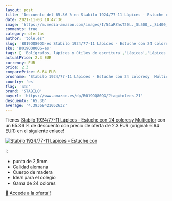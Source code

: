```yaml
---
layout: post
title: 'Descuento del 65.36 % en Stabilo 1924/77-11 Lápices - Estuche con'
date: 2021-11-03 10:47:36
image: 'https://m.media-amazon.com/images/I/51aRZhsT20L._SL500_._SL400_.jpg'
comments: true
category: ofertas
author: 'tole.es'
slug: 'B019OQ80QG-es Stabilo 1924/77-11 Lápices - Estuche con 24 coloresy...'
sku: 'B019OQ80QG-es'
tags: [ 'Bolígrafos, lápices y útiles de escritura','Lápices','Lápices de colores para adultos','Oficina y papelería','lápices','stabilo', ]
actualPrice: 2.3 EUR
currency: EUR
price: 2.3
comparePrice: 6.64 EUR
prodname: 'Stabilo 1924/77-11 Lápices - Estuche con 24 coloresy  Multicolor'
country: 'es'
flag: '🇪🇸'
brand: 'STABILO'
buyurl: 'https://www.amazon.es/dp/B019OQ80QG/?tag=tolees-21'
descuento: '65.36'
average: '4.39368421052632'
---
```


Tienes [Stabilo 1924/77-11 Lápices - Estuche con 24 coloresy  Multicolor](https://www.amazon.es/dp/B019OQ80QG/?tag=tolees-21) con un 65.36 % de descuento con precio de oferta de 2.3 EUR (original: 6.64 EUR) en el siguiente enlace!

[![Stabilo 1924/77-11 Lápices - Estuche con](https://m.media-amazon.com/images/I/51aRZhsT20L._SL500_._SL400_.jpg)](https://www.amazon.es/dp/B019OQ80QG/?tag=tolees-21)

ℹ️:

- punta de 2,5mm
- Calidad alemana
- Cuerpo de madera
- Ideal para el colegio
- Gama de 24 colores

[🛒 Accede a la oferta!!](https://www.amazon.es/dp/B019OQ80QG/?tag=tolees-21)
